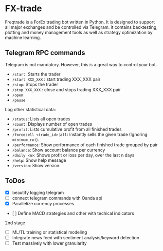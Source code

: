 # FX-trade

Freqtrade is a ForEx trading bot written in Python. It is designed to support all major exchanges and be controlled via Telegram. It contains backtesting, plotting and money management tools as well as strategy optimization by machine learning.

## Telegram RPC commands

Telegram is not mandatory. However, this is a great way to control your bot. 

- `/start`: Starts the trader
- `/start XXX_XXX` : start trading XXX_XXX pair
- `/stop`: Stops the trader
- `/stop XXX_XXX` : close and stops trading XXX_XXX pair
- `/open`
- `/pause`


Log other statistical data:
- `/status`: Lists all open trades
- `/count`: Displays number of open trades
- `/profit`: Lists cumulative profit from all finished trades
- `/forcesell <trade_id>|all`: Instantly sells the given trade (Ignoring `minimum_roi`).
- `/performance`: Show performance of each finished trade grouped by pair
- `/balance`: Show account balance per currency
- `/daily <n>`: Shows profit or loss per day, over the last n days
- `/help`: Show help message
- `/version`: Show version


## ToDos

- [x] beautify logging telegram
- [ ] connect telegram commands with Oanda api
- [x] Parallelize currency processes
- [ ] Define MACD strategies and other with techical indicators

2nd stage
- [ ] ML/TL training or statistical modeling
- [ ] Integrate news feed with sentiment analysis/keyword detection
- [ ] Test massively with lower granularity